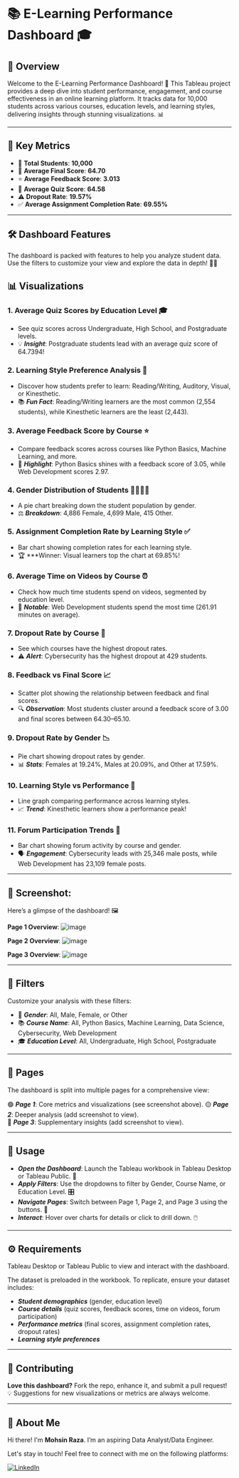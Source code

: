 # **📚 E-Learning Performance Dashboard 🎓**


## 🌟 Overview

Welcome to the E-Learning Performance Dashboard! 🚀 This Tableau project provides a deep dive into student performance, engagement, and course effectiveness in an online learning platform. It tracks data for 10,000 students across various courses, education levels, and learning styles, delivering insights through stunning visualizations. 📊

---

## 🔑 Key Metrics

- 👥 ****Total Students****: **10,000**  
- 🎯 ****Average Final Score****: **64.70**  
- ⭐ ****Average Feedback Score****: **3.013**  
- 📝 ****Average Quiz Score****: **64.58**  
- ⚠️ ****Dropout Rate****: **19.57%**  
- ✅ ****Average Assignment Completion Rate****: **69.55%**

---

## 🛠️ Dashboard Features

The dashboard is packed with features to help you analyze student data. Use the filters to customize your view and explore the data in depth! 🕵️‍♀️


## 📊 Visualizations


### 1. Average Quiz Scores by Education Level 🎓  

- See quiz scores across Undergraduate, High School, and Postgraduate levels.  
- 💡 ***Insight***: Postgraduate students lead with an average quiz score of 64.7394!



### 2. Learning Style Preference Analysis 🧠  

- Discover how students prefer to learn: Reading/Writing, Auditory, Visual, or Kinesthetic.
- 📚 ***Fun Fact***: Reading/Writing learners are the most common (2,554 students), while Kinesthetic learners are the least (2,443).



### 3. Average Feedback Score by Course ⭐  

- Compare feedback scores across courses like Python Basics, Machine Learning, and more.  
- 🌟 ***Highlight***: Python Basics shines with a feedback score of 3.05, while Web Development scores 2.97.



### 4. Gender Distribution of Students 👩‍🎓👨‍🎓  

- A pie chart breaking down the student population by gender.  
- ⚖️ ***Breakdown***: 4,886 Female, 4,699 Male, 415 Other.



### 5. Assignment Completion Rate by Learning Style ✅  

- Bar chart showing completion rates for each learning style.  
- 🏆 ***Winner: Visual learners top the chart at 69.85%!



### 6. Average Time on Videos by Course ⏰  

- Check how much time students spend on videos, segmented by education level.  
- 🎥 ***Notable***: Web Development students spend the most time (261.91 minutes on average).



### 7. Dropout Rate by Course 🚪  

- See which courses have the highest dropout rates.  
- ⚠️ ***Alert***: Cybersecurity has the highest dropout at 429 students.



### 8. Feedback vs Final Score 📈  

- Scatter plot showing the relationship between feedback and final scores.  
- 🔍 ***Observation***: Most students cluster around a feedback score of 3.00 and final scores between 64.30–65.10.



### 9. Dropout Rate by Gender 📉  

- Pie chart showing dropout rates by gender.  
- 📊 ***Stats***: Females at 19.24%, Males at 20.09%, and Other at 17.59%.



### 10. Learning Style vs Performance 📅  

- Line graph comparing performance across learning styles.  
- 📈 ***Trend***: Kinesthetic learners show a performance peak!



### 11. Forum Participation Trends 💬  

- Bar chart showing forum activity by course and gender.  
- 🗣️ ***Engagement***: Cybersecurity leads with 25,346 male posts, while Web Development has 23,109 female posts.

---

## 🎨 Screenshot:

Here’s a glimpse of the dashboard! 🖼️  

**Page 1 Overview**: ![image](https://github.com/user-attachments/assets/6c0c237f-2737-46ed-a441-53b6f246abad)

**Page 2 Overview**: ![image](https://github.com/user-attachments/assets/f00d1805-49c4-422d-b978-6081c6ce9be4)

**Page 3 Overview**: ![image](https://github.com/user-attachments/assets/ea44b313-feea-434f-9054-64af2ca3a60b)

---

## 🧩 Filters

Customize your analysis with these filters:  


- 👤 ***Gender***: All, Male, Female, or Other  
- 📚 ***Course Name***: All, Python Basics, Machine Learning, Data Science, Cybersecurity, Web Development  
- 🎓 ***Education Level***: All, Undergraduate, High School, Postgraduate

---

## 📄 Pages

The dashboard is split into multiple pages for a comprehensive view:  


🟢 ***Page 1***: Core metrics and visualizations (see screenshot above).
🟡 ***Page 2***: Deeper analysis (add screenshot to view).  
🔴 ***Page 3***: Supplementary insights (add screenshot to view).

---

## 🚀 Usage

- ***Open the Dashboard***: Launch the Tableau workbook in Tableau Desktop or Tableau Public. 📂   
- ***Apply Filters***: Use the dropdowns to filter by Gender, Course Name, or Education Level. 🎛️  
- ***Navigate Pages***: Switch between Page 1, Page 2, and Page 3 using the buttons. 📑  
- ***Interact***: Hover over charts for details or click to drill down. 🖱️

---

## ⚙️ Requirements

Tableau Desktop or Tableau Public to view and interact with the dashboard.  

The dataset is preloaded in the workbook. To replicate, ensure your dataset includes:  

  - ***Student demographics*** (gender, education level)  
  - ***Course details*** (quiz scores, feedback scores, time on videos, forum participation)  
  - ***Performance metrics*** (final scores, assignment completion rates, dropout rates)  
  - ***Learning style preferences***

---

## 🤝 Contributing

**Love this dashboard?** Fork the repo, enhance it, and submit a pull request! 💡 Suggestions for new visualizations or metrics are always welcome.  

---

## 🌟 About Me

Hi there! I'm **Mohsin Raza**. I’m an aspiring Data Analyst/Data Engineer.

Let's stay in touch! Feel free to connect with me on the following platforms:

[![LinkedIn](https://img.shields.io/badge/LinkedIn-0077B5?style=for-the-badge&logo=linkedin&logoColor=white)](https://www.linkedin.com/in/mohsin--raza/)
